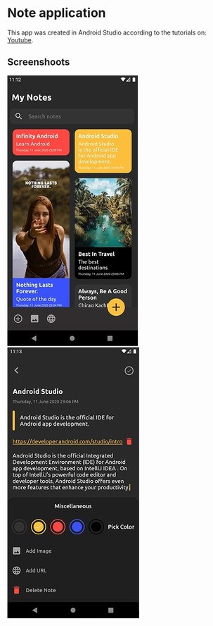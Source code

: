 # Note application
This app was created in Android Studio according to the tutorials on: [Youtube](https://www.youtube.com/watch?v=hlkekoPqsis&list=PLam6bY5NszYN6-a1wt7yRISWfmYPdkbMu).

## Screenshoots
![preview](\app\src\main\java\com\vanca\jan\note\dist\assetets\img\note_app01.png)
![preview](\app\src\main\java\com\vanca\jan\note\dist\assetets\img\note_app02.png)